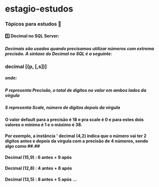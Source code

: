 # estagio-estudos

### Tópicos para estudos 🎫

#### 1️⃣ Decimal no SQL Server:
##### Decimais são usados quando precisamos utilizar números com extrema precisão. A sintaxe do Decimal no SQL é a seguinte:

### decimal [(p, [,s])]
##### onde:
##### P representa Precisão, o total de dígitos no valor em ambos lados da vírgula
##### S representa Scale, número de dígitos depois da vírgula

#### O valor default para a precisão é 18 e pra scale é 0 e para estes dois valores o mínimo é 1 e o máximo é 38.
#### Por exemplo, a instância ' decimal (4,2) indica que o número vai ter 2 dígitos antes e depois da vírgula com a precisão de 4 números, sendo algo como ##.##

#### Decimal (15,9) : 6 antes + 9 após 
#### Decimal (12,8) : 4 antes + 8 após
#### Decimal (13,5) : 8 antes + 5 após ...
